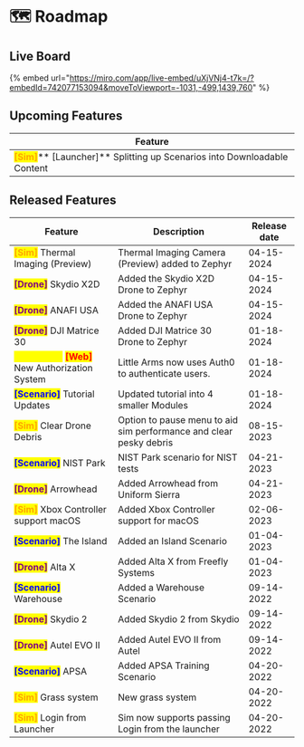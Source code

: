 # 🗺️ Roadmap

## Live Board

{% embed url="https://miro.com/app/live-embed/uXjVNj4-t7k=/?embedId=742077153094&moveToViewport=-1031,-499,1439,760" %}

## Upcoming Features

| Feature                                                                                                                                               |
| ----------------------------------------------------------------------------------------------------------------------------------------------------- |
| <mark style="color:orange;">**\[Sim]**</mark>** **<mark style="color:yellow;">**\[Launcher]**</mark> Splitting up Scenarios into Downloadable Content |

## Released Features

| Feature                                                                                                                | Description                                                        | Release date |
| ---------------------------------------------------------------------------------------------------------------------- | ------------------------------------------------------------------ | ------------ |
| <mark style="color:orange;">**\[Sim]**</mark> Thermal Imaging (Preview)                                                | Thermal Imaging Camera (Preview) added to Zephyr                   | 04-15-2024   |
| <mark style="color:purple;">**\[Drone]**</mark> Skydio X2D                                                             | Added the Skydio X2D Drone to Zephyr                               | 04-15-2024   |
| <mark style="color:purple;">**\[Drone]**</mark> ANAFI USA                                                              | Added the ANAFI USA Drone to Zephyr                                | 04-15-2024   |
| <mark style="color:purple;">**\[Drone]**</mark> DJI Matrice 30                                                         | Added DJI Matrice 30 Drone to Zephyr                               | 01-18-2024   |
| <mark style="color:yellow;">**\[Launcher]**</mark> <mark style="color:red;">**\[Web]**</mark> New Authorization System | Little Arms now uses Auth0 to authenticate users.                  | 01-18-2024   |
| <mark style="color:blue;">**\[Scenario]**</mark> Tutorial Updates                                                      | Updated tutorial into 4 smaller Modules                            | 01-18-2024   |
|  <mark style="color:orange;">**\[Sim]**</mark> Clear Drone Debris                                                      | Option to pause menu to aid sim performance and clear pesky debris | 08-15-2023   |
| <mark style="color:blue;">**\[Scenario]**</mark> NIST Park                                                             | NIST Park scenario for NIST tests                                  | 04-21-2023   |
| <mark style="color:purple;">**\[Drone]**</mark> Arrowhead                                                              | Added Arrowhead from Uniform Sierra                                | 04-21-2023   |
| <mark style="color:orange;">**\[Sim]**</mark> Xbox Controller support macOS                                            | Added Xbox Controller support for macOS                            | 02-06-2023   |
| <mark style="color:blue;">**\[Scenario]**</mark> The Island                                                            | Added an Island Scenario                                           | 01-04-2023   |
| <mark style="color:purple;">**\[Drone]**</mark> Alta X                                                                 | Added Alta X from Freefly Systems                                  | 01-04-2023   |
| <mark style="color:blue;">**\[Scenario]**</mark> Warehouse                                                             | Added a Warehouse Scenario                                         | 09-14-2022   |
| <mark style="color:purple;">**\[Drone]**</mark> Skydio 2                                                               | Added Skydio 2 from Skydio                                         | 09-14-2022   |
| <mark style="color:purple;">**\[Drone]**</mark> Autel EVO II                                                           | Added Autel EVO II from Autel                                      | 09-14-2022   |
| <mark style="color:blue;">**\[Scenario]**</mark> APSA                                                                  | Added APSA Training Scenario                                       | 04-20-2022   |
| <mark style="color:orange;">**\[Sim]**</mark> Grass system                                                             | New grass system                                                   | 04-20-2022   |
| <mark style="color:orange;">**\[Sim]**</mark> Login from Launcher                                                      | Sim now supports passing Login from the launcher                   | 04-20-2022   |
